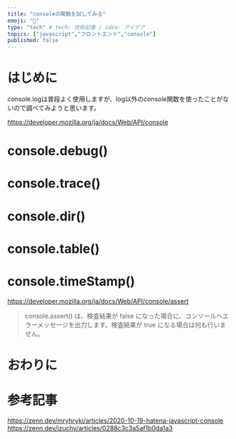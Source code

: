 ```yaml
---
title: "consoleの関数を試してみる"
emoji: "📘"
type: "tech" # tech: 技術記事 / idea: アイデア
topics: ["javascript","フロントエンド","console"]
published: false
---
```


# はじめに

console.logは普段よく使用しますが、log以外のconsole関数を使ったことがないので調べてみようと思います。  

https://developer.mozilla.org/ja/docs/Web/API/console  

# console.debug()
# console.trace()
# console.dir()

# console.table() 
# console.timeStamp()


https://developer.mozilla.org/ja/docs/Web/API/console/assert  

> console.assert() は、検査結果が false になった場合に、コンソールへエラーメッセージを出力します。検査結果が true になる場合は何も行いません。



# おわりに
# 参考記事

https://zenn.dev/mryhryki/articles/2020-10-19-hatena-javascript-console  
https://zenn.dev/izuchy/articles/0288c3c3a5af1b0da1a3  
